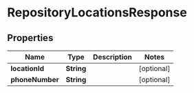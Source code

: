 

# RepositoryLocationsResponse

## Properties

Name | Type | Description | Notes
------------ | ------------- | ------------- | -------------
**locationId** | **String** |  |  [optional]
**phoneNumber** | **String** |  |  [optional]




